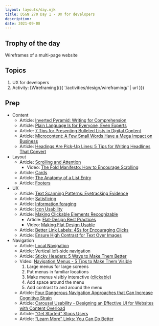 ```yaml
---
layout: layouts/day.njk
title: DSGN 270 Day 1 - UX for developers
description: 
date: 2021-09-08
---
```


## Trophy of the day
Wireframes of a multi-page website

## Topics
1. UX for developers
2. Activity: [Wireframing]({{ '/activities/design/wireframing/' | url }})

## Prep
- Content
    - Article: [Inverted Pyramid: Writing for Comprehension](https://www.nngroup.com/articles/inverted-pyramid/)
    - Article: [Plain Language Is for Everyone, Even Experts](https://www.nngroup.com/articles/plain-language-experts/)
    - Article: [7 Tips for Presenting Bulleted Lists in Digital Content](https://www.nngroup.com/articles/presenting-bulleted-lists/)
    - Article: [Microcontent: A Few Small Words Have a Mega Impact on Business](https://www.nngroup.com/articles/microcontent-how-to-write-headlines-page-titles-and-subject-lines/)
    - Article: [Headings Are Pick-Up Lines: 5 Tips for Writing Headlines That Convert](https://www.nngroup.com/articles/headings-pickup-lines/)
- Layout
    - Article: [Scrolling and Attention](https://www.nngroup.com/articles/scrolling-and-attention/)
        - Video: [The Fold Manifesto: How to Encourage Scrolling](https://www.nngroup.com/videos/fold-manifesto/)
    - Article: [Cards](https://www.nngroup.com/articles/cards-component/)
    - Article: [The Anatomy of a List Entry](https://www.nngroup.com/articles/list-entries/)
    - Article: [Footers](https://www.nngroup.com/articles/footers/)
- UX
    - Article: [Text Scanning Patterns: Eyetracking Evidence](https://www.nngroup.com/articles/text-scanning-patterns-eyetracking/)
    - Article: [Satisficing](https://www.nngroup.com/articles/satisficing/)
    - Article: [Information foraging](https://www.nngroup.com/articles/information-foraging/)
    - Article: [Icon Usability](https://www.nngroup.com/articles/icon-usability/)
    - Article: [Making Clickable Elements Recognizable](https://www.nngroup.com/articles/clickable-elements/)
        - Article: [Flat-Design Best Practices](https://www.nngroup.com/articles/flat-design-best-practices/)
        - Video: [Making Flat Design Usable](https://www.nngroup.com/videos/making-flat-design-usable/)
    - Article: [Better Link Labels: 4Ss for Encouraging Clicks](https://www.nngroup.com/articles/better-link-labels/)
    - Article: [Ensure High Contrast for Text Over Images](https://www.nngroup.com/articles/text-over-images/)
- Navigation
    - Article: [Local Navigation](https://www.nngroup.com/articles/local-navigation/)
    - Article: [Vertical left-side navigation](https://www.nngroup.com/articles/vertical-nav/)
    - Article: [Sticky Headers: 5 Ways to Make Them Better](https://www.nngroup.com/articles/sticky-headers/)
    - Video: [Navigation Menus - 5 Tips to Make Them Visible](https://www.nngroup.com/videos/navigation-menu-visibility/)
        1. Large menus for large screens
        2. Put menus in familiar locations
        3. Make menus visibly interactive ([clickable](https://www.nngroup.com/articles/clickable-elements/))
        4. Add space around the menu
        5. Add contrast to and around the menu
    - Article: [Four Dangerous Navigation Approaches that Can Increase Cognitive Strain](https://www.nngroup.com/articles/navigation-cognitive-strain/)
    - Article: [Carousel Usability - Designing an Effective UI for Websites with Content Overload](https://www.nngroup.com/articles/designing-effective-carousels/)
    - Article: ["Get Started" Stops Users](https://www.nngroup.com/articles/get-started/)
    - Article: [“Learn More” Links: You Can Do Better](https://www.nngroup.com/articles/learn-more-links/)


